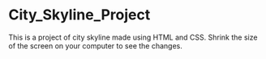 # City_Skyline_Project
This is a project of city skyline made using HTML and CSS. Shrink the size of the screen on your computer to see the changes.
